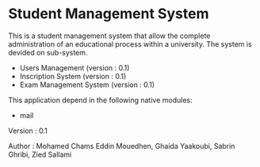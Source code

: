 # Student Management System

This is a student management system that allow the complete administration of an educational process within
a university.
The system is devided on sub-system.

* Users Management (version : 0.1)
* Inscription System (version : 0.1)
* Exam Management System (version : 0.1)

This application depend in the following native modules:

* mail

Version : 0.1

Author : Mohamed Chams Eddin Mouedhen, Ghaida Yaakoubi, Sabrin Ghribi, Zied Sallami
